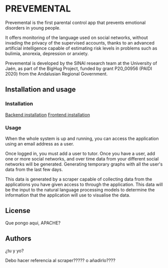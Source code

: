 # PREVEMENTAL

Prevemental is the first parental control app that prevents emotional disorders in young people.

It offers monitoring of the language used on social networks, without invading the privacy of the supervised accounts, thanks to an advanced artificial intelligence capable of estimating risk levels in problems such as bulimia, anorexia, depression or anxiety.

Prevemental is developed by the SINAI research team at the University of Jaén, as part of the BigHug Project, funded by grant P20_00956 (PAIDI 2020) from the Andalusian Regional Government.

## Installation and usage

### Installation
[Backend installation](backend/README.md)
[Frontend installation](frontend/README.md)

### Usage
When the whole system is up and running, you can access the application using an email address as a user.

Once logged in, you must add a user to tutor. Once you have a user, add one or more social networks, and over time data from your different social networks will be generated. Generating temporary graphs with all the user's data from the last few days. 

This data is generated by a scraper capable of collecting data from the applications you have given access to through the application. This data will be the input to the natural language processing models to determine the information that the application will use to visualise the data.

## License

Que pongo aqui, APACHE?

## Authors

¿tu y yo?

Debo hacer referencia al scraper????? o añadirlo????

